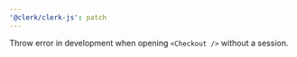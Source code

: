```yaml
---
'@clerk/clerk-js': patch
---
```


Throw error in development when opening `<Checkout />` without a session. 
